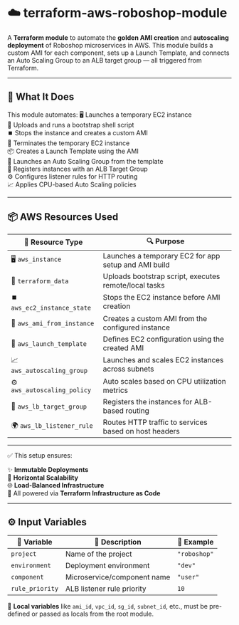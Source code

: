 # ☁️ terraform-aws-roboshop-module

A **Terraform module** to automate the **golden AMI creation** and **autoscaling deployment** of Roboshop microservices in AWS. This module builds a custom AMI for each component, sets up a Launch Template, and connects an Auto Scaling Group to an ALB target group — all triggered from Terraform.

---

## 🚀 What It Does

This module automates:
🖥️ Launches a temporary EC2 instance  
🔐 Uploads and runs a bootstrap shell script  
⏹️ Stops the instance and creates a custom AMI  
🧽 Terminates the temporary EC2 instance  
📦 Creates a Launch Template using the AMI  
🚀 Launches an Auto Scaling Group from the template  
🔗 Registers instances with an ALB Target Group  
⚙️ Configures listener rules for HTTP routing  
📈 Applies CPU-based Auto Scaling policies 

---

## 📦 AWS Resources Used

| 🧱 **Resource Type**           | 🔍 **Purpose**                                         |
|-------------------------------|----------------------------------------------------------|
| 🖥️ `aws_instance`            | Launches a temporary EC2 for app setup and AMI build     |
| 📁 `terraform_data`          | Uploads bootstrap script, executes remote/local tasks    |
| ⏹️ `aws_ec2_instance_state`  | Stops the EC2 instance before AMI creation               |
| 📸 `aws_ami_from_instance`   | Creates a custom AMI from the configured instance        |
| 🧬 `aws_launch_template`     | Defines EC2 configuration using the created AMI          |
| 📈 `aws_autoscaling_group`   | Launches and scales EC2 instances across subnets         |
| ⚙️ `aws_autoscaling_policy`  | Auto scales based on CPU utilization metrics             |
| 🎯 `aws_lb_target_group`     | Registers the instances for ALB-based routing            |
| 🌍 `aws_lb_listener_rule`    | Routes HTTP traffic to services based on host headers    |

---

✅ This setup ensures:

✨ **Immutable Deployments**  
📏 **Horizontal Scalability**  
🌐 **Load-Balanced Infrastructure**  
🧩 All powered via **Terraform Infrastructure as Code**

---

## ⚙️ Input Variables

| 🧩 Variable        | 📖 Description                          | 🧪 Example                  |
|-------------------|------------------------------------------|----------------------------|
| `project`         | Name of the project                      | `"roboshop"`               |
| `environment`     | Deployment environment                   | `"dev"`                    |
| `component`       | Microservice/component name              | `"user"`                   |
| `rule_priority`   | ALB listener rule priority               | `10`                       |

📌 **Local variables** like `ami_id`, `vpc_id`, `sg_id`, `subnet_id`, etc., must be pre-defined or passed as locals from the root module.